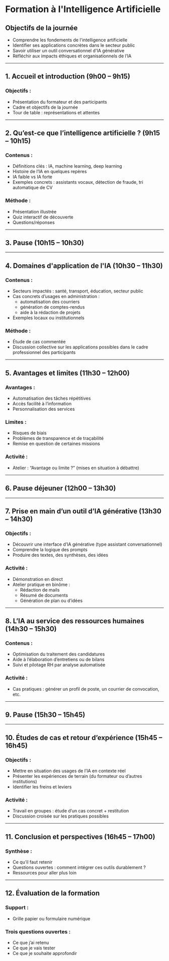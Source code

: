 # Formation à l'Intelligence Artificielle  
## Objectifs de la journée
- Comprendre les fondements de l'intelligence artificielle
- Identifier ses applications concrètes dans le secteur public
- Savoir utiliser un outil conversationnel d'IA générative
- Réfléchir aux impacts éthiques et organisationnels de l’IA

---

## 1. Accueil et introduction (9h00 – 9h15)
### Objectifs :
- Présentation du formateur et des participants
- Cadre et objectifs de la journée
- Tour de table : représentations et attentes

---

## 2. Qu’est-ce que l’intelligence artificielle ? (9h15 – 10h15)
### Contenus :
- Définitions clés : IA, machine learning, deep learning
- Histoire de l’IA en quelques repères
- IA faible vs IA forte
- Exemples concrets : assistants vocaux, détection de fraude, tri automatique de CV
### Méthode :
- Présentation illustrée
- Quiz interactif de découverte
- Questions/réponses

---

## 3. Pause (10h15 – 10h30)

---

## 4. Domaines d'application de l'IA (10h30 – 11h30)
### Contenus :
- Secteurs impactés : santé, transport, éducation, secteur public
- Cas concrets d’usages en administration : 
  - automatisation des courriers
  - génération de comptes-rendus
  - aide à la rédaction de projets
- Exemples locaux ou institutionnels
### Méthode :
- Étude de cas commentée
- Discussion collective sur les applications possibles dans le cadre professionnel des participants

---

## 5. Avantages et limites (11h30 – 12h00)
### Avantages :
- Automatisation des tâches répétitives
- Accès facilité à l’information
- Personnalisation des services
### Limites :
- Risques de biais
- Problèmes de transparence et de traçabilité
- Remise en question de certaines missions
### Activité :
- Atelier : “Avantage ou limite ?” (mises en situation à débattre)

---

## 6. Pause déjeuner (12h00 – 13h30)

---

## 7. Prise en main d’un outil d’IA générative (13h30 – 14h30)
### Objectifs :
- Découvrir une interface d’IA générative (type assistant conversationnel)
- Comprendre la logique des prompts
- Produire des textes, des synthèses, des idées
### Activité :
- Démonstration en direct
- Atelier pratique en binôme :
  - Rédaction de mails
  - Résumé de documents
  - Génération de plan ou d’idées

---

## 8. L’IA au service des ressources humaines (14h30 – 15h30)
### Contenus :
- Optimisation du traitement des candidatures
- Aide à l’élaboration d’entretiens ou de bilans
- Suivi et pilotage RH par analyse automatisée
### Activité :
- Cas pratiques : générer un profil de poste, un courrier de convocation, etc.

---

## 9. Pause (15h30 – 15h45)

---

## 10. Études de cas et retour d’expérience (15h45 – 16h45)
### Objectifs :
- Mettre en situation des usages de l’IA en contexte réel
- Présenter les expériences de terrain (du formateur ou d’autres institutions)
- Identifier les freins et leviers
### Activité :
- Travail en groupes : étude d’un cas concret + restitution
- Discussion croisée sur les pratiques possibles

---

## 11. Conclusion et perspectives (16h45 – 17h00)
### Synthèse :
- Ce qu’il faut retenir
- Questions ouvertes : comment intégrer ces outils durablement ?
- Ressources pour aller plus loin

---

## 12. Évaluation de la formation
### Support :
- Grille papier ou formulaire numérique
### Trois questions ouvertes :
- Ce que j’ai retenu
- Ce que je vais tester
- Ce que je souhaite approfondir
